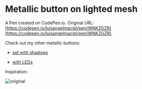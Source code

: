 # Metallic button on lighted mesh

A Pen created on CodePen.io. Original URL: [https://codepen.io/luisangelmaciel/pen/WNKZGZR](https://codepen.io/luisangelmaciel/pen/WNKZGZR).

Check out my other metallic buttons:

* [set with shadows](http://codepen.io/thebabydino/pen/VeBoXx)

* [with LEDs](http://codepen.io/thebabydino/pen/mVKayj)

Inspiration: 

![original](http://png.clipart.me/graphics/previews/121/cool-metallic-button-on-hexagon-design-background_121272913.jpg)
